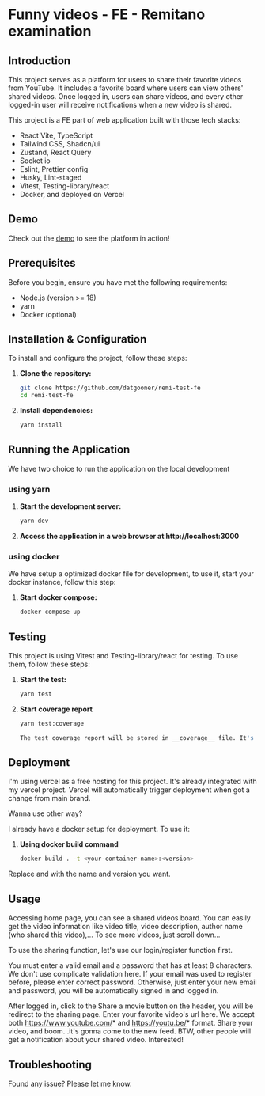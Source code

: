 # Funny videos - FE - Remitano examination 

## Introduction

This project serves as a platform for users to share their favorite videos from YouTube. It includes a favorite board where users can view others' shared videos. Once logged in, users can share videos, and every other logged-in user will receive notifications when a new video is shared.

This project is a FE part of web application built with those tech stacks:
- React Vite, TypeScript
- Tailwind CSS, Shadcn/ui
- Zustand, React Query
- Socket io
- Eslint, Prettier config
- Husky, Lint-staged
- Vitest, Testing-library/react
- Docker, and deployed on Vercel

## Demo

Check out the [demo](https://remi-funny-videos.vercel.app/) to see the platform in action!

## Prerequisites

Before you begin, ensure you have met the following requirements:

- Node.js (version >= 18)
- yarn
- Docker (optional)

## Installation & Configuration

To install and configure the project, follow these steps:

1. **Clone the repository:**
   ```bash
   git clone https://github.com/datgooner/remi-test-fe
   cd remi-test-fe

2. **Install dependencies:**
   ```bash
   yarn install

## Running the Application

We have two choice to run the application on the local development

### using yarn

1. **Start the development server:**
   ```bash
   yarn dev

2. **Access the application in a web browser at http://localhost:3000**

### using docker

We have setup a optimized docker file for development, to use it, start your docker instance, follow this step:

1. **Start docker compose:**
   ```bash
   docker compose up

## Testing

This project is using Vitest and Testing-library/react for testing. To use them, follow these steps:

1. **Start the test:**
   ```bash
   yarn test

2. **Start coverage report**
   ```bash
   yarn test:coverage

   The test coverage report will be stored in __coverage__ file. It's ignored by git.

## Deployment

I'm using vercel as a free hosting for this project. It's already integrated with my vercel project. Vercel will automatically trigger deployment when got a change from main brand.

Wanna use other way?

I already have a docker setup for deployment. To use it:

1.  **Using docker build command** 
    ```bash
    docker build . -t <your-container-name>:<version>

Replace <your-container-name> and <version> with the name and version you want.

## Usage

Accessing home page, you can see a shared videos board. 
You can easily get the video information like video title, video description, author name (who shared this video),...
To see more videos, just scroll down...

To use the sharing function, let's use our login/register function first. 

You must enter a valid email and a password that has at least 8 characters. We don't use complicate validation here.
If your email was used to register before, please enter correct password. Otherwise, just enter your new email and password, you will be automatically signed in and logged in. 

After logged in, click to the Share a movie button on the header, you will be redirect to the sharing page. Enter your favorite video's url here. We accept both https://www.youtube.com/* and https://youtu.be/* format. Share your video, and boom...it's gonna come to the new feed. BTW, other people will get a notification about your shared video. Interested!

## Troubleshooting

Found any issue? Please let me know.